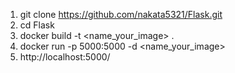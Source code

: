 1.	git clone https://github.com/nakata5321/Flask.git
2.	cd Flask
3.	docker build -t <name_your_image> .
4.	docker run -p 5000:5000 -d <name_your_image>
5.	http://localhost:5000/
